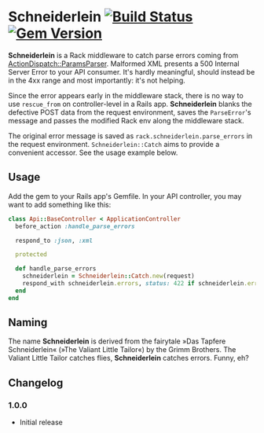 # Schneiderlein [![Build Status](https://travis-ci.org/Absolventa/schneiderlein.svg?branch=master)](https://travis-ci.org/Absolventa/schneiderlein)[![Gem Version](https://badge.fury.io/rb/schneiderlein.svg)](http://badge.fury.io/rb/schneiderlein)

**Schneiderlein** is a Rack middleware to catch parse errors coming from [ActionDispatch::ParamsParser](https://github.com/rails/rails/blob/master/actionpack/lib/action_dispatch/middleware/params_parser.rb). Malformed XML presents a 500 Internal Server Error to your API consumer. It's hardly meaningful, should instead be in the 4xx range and most importantly: it's not helping.

Since the error appears early in the middleware stack, there is no way to use `rescue_from` on controller-level in a Rails app. **Schneiderlein** blanks the defective POST data from the request environment, saves the `ParseError`'s message and passes the modified Rack env along the middleware stack.

The original error message is saved as `rack.schneiderlein.parse_errors` in the request environment. `Schneiderlein::Catch` aims to provide a convenient accessor. See the usage example below.

## Usage

Add the gem to your Rails app's Gemfile. In your API controller, you may want to add something like this:

```ruby
class Api::BaseController < ApplicationController
  before_action :handle_parse_errors

  respond_to :json, :xml

  protected

  def handle_parse_errors
    schneiderlein = Schneiderlein::Catch.new(request)
    respond_with schneiderlein.errors, status: 422 if schneiderlein.errors.any?
  end
end
```

## Naming
The name **Schneiderlein** is derived from the fairytale »Das Tapfere Schneiderlein« (»The Valiant Little Tailor«) by the Grimm Brothers. The Valiant Little Tailor catches flies, **Schneiderlein** catches errors. Funny, eh?

## Changelog

### 1.0.0
* Initial release
